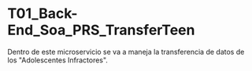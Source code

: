 # T01_Back-End_Soa_PRS_TransferTeen
Dentro de este microservicio se va a maneja la transferencia de datos de los "Adolescentes Infractores".
